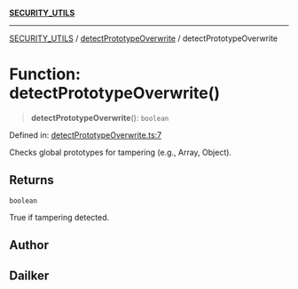 [**SECURITY_UTILS**](../../README.md)

***

[SECURITY_UTILS](../../README.md) / [detectPrototypeOverwrite](../README.md) / detectPrototypeOverwrite

# Function: detectPrototypeOverwrite()

> **detectPrototypeOverwrite**(): `boolean`

Defined in: [detectPrototypeOverwrite.ts:7](https://github.com/dailker/everyutil/blob/26e2bb73429918cf0d08899e9efd90b82a42c92e/src/security/detectPrototypeOverwrite.ts#L7)

Checks global prototypes for tampering (e.g., Array, Object).

## Returns

`boolean`

True if tampering detected.

## Author

## Dailker
